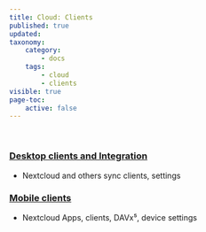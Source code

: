 ```yaml
---
title: Cloud: Clients
published: true
updated:
taxonomy:
    category:
        - docs
    tags:
        - cloud
        - clients
visible: true
page-toc:
    active: false
---
```


<br>

### [Desktop clients and Integration](desktop)
- Nextcloud and others sync clients, settings

### [Mobile clients](mobile)
- Nextcloud Apps, clients, DAVx⁵, device settings
